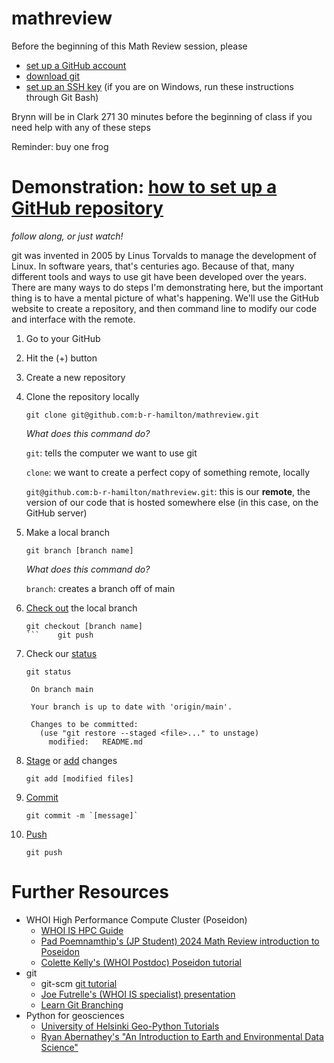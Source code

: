 # mathreview
Before the beginning of this Math Review session, please 
- [set up a GitHub account](https://docs.github.com/en/get-started/start-your-journey/creating-an-account-on-github)
- [download git](https://git-scm.com/downloads) 
- [set up an SSH key](https://docs.github.com/en/authentication/connecting-to-github-with-ssh/adding-a-new-ssh-key-to-your-github-account) (if you are on Windows, run these instructions through Git Bash)

Brynn will be in Clark 271 30 minutes before the beginning of class if you need help with any of these steps

Reminder: buy one frog
# Demonstration: [how to set up a GitHub repository](https://docs.github.com/en/repositories/creating-and-managing-repositories/creating-a-new-repository) 
_follow along, or just watch!_ 

git was invented in 2005 by Linus Torvalds to manage the development of Linux. In software years, that's centuries ago. Because of that, many different tools and ways to use git have been developed over the years. There are many ways to do steps I'm demonstrating here, but the important thing is to have a mental picture of what's happening. We'll use the GitHub website to create a repository, and then command line to modify our code and interface with the remote. 
1. Go to your GitHub 
2. Hit the (+) button
3. Create a new repository
4. Clone the repository locally
   ```
   git clone git@github.com:b-r-hamilton/mathreview.git
   ```
   _What does this command do?_

   `git`: tells the computer we want to use git

   `clone`: we want to create a perfect copy of something remote, locally

   `git@github.com:b-r-hamilton/mathreview.git`: this is our **remote**, the version of our code that is hosted somewhere else (in this case, on the GitHub server)
5. Make a local branch
   ```
   git branch [branch name] 
   ```
   _What does this command do?_ 
   
   `branch`: creates a branch off of main 

6. [Check out](https://git-scm.com/docs/git-checkout) the local branch 
   ```
   git checkout [branch name] 
   ```    git push
    ```
7. Check our [status](https://git-scm.com/docs/git-status)
   ```
   git status
   ```
   ```
    On branch main
   
    Your branch is up to date with 'origin/main'.
    
    Changes to be committed:
      (use "git restore --staged <file>..." to unstage)
    	modified:   README.md
   ```
8. [Stage](https://git-scm.com/docs/git-stage) or [add](https://git-scm.com/docs/git-add) changes
   ```
   git add [modified files] 
   ```
9. [Commit](https://git-scm.com/docs/git-commit)
   ```
   git commit -m `[message]`
   ```   
10. [Push](https://git-scm.com/docs/git-push)
    ```
    git push
    ```

# Further Resources
- WHOI High Performance Compute Cluster (Poseidon)
   - [WHOI IS HPC Guide](https://whoi-it.whoi.edu/resources/) 
   - [Pad Poemnamthip's (JP Student) 2024 Math Review introduction to Poseidon](https://github.com/phadtaya/MITWHOI-ApplCoding/blob/main/IntroPoseidon.md)
   - [Colette Kelly's (WHOI Postdoc) Poseidon tutorial](https://boom.science/2023/10/03/poseidon-basics.html) 
- git
   - git-scm [git tutorial](https://git-scm.com/docs/gittutorial)
   - [Joe Futrelle's (WHOI IS specialist) presentation](https://github.com/WHOIGit/whoi-git-workshop)
   - [Learn Git Branching](https://learngitbranching.js.org/?locale=en_US)
- Python for geosciences
   - [University of Helsinki Geo-Python Tutorials](https://geo-python-site.readthedocs.io/en/latest/)
   - [Ryan Abernathey's "An Introduction to Earth and Environmental Data Science"](https://earth-env-data-science.github.io/intro.html)

